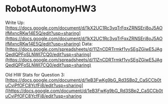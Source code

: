 # RobotAutonomyHW3

Write Up: [https://docs.google.com/document/d/1kX2UC1Rc3vqTrFqxZRNSEri8oJ5AOifMxncRKw14E5Q/edit?usp=sharing](https://docs.google.com/document/d/1kX2UC1Rc3vqTrFqxZRNSEri8oJ5AOifMxncRKw14E5Q/edit?usp=sharing)
Data: [https://docs.google.com/spreadsheets/d/11ZnCDRTrmkf1vySEgZGiwE5JAgQedlQPFoSLNWI7CQ0/edit?usp=sharing](https://docs.google.com/spreadsheets/d/11ZnCDRTrmkf1vySEgZGiwE5JAgQedlQPFoSLNWI7CQ0/edit?usp=sharing)

Old HW Stats for Question 3: [https://docs.google.com/document/d/1eB3FwKg9bG_Rd3SBp2_CaSCCb0tuCvjPfOFC8YcfFi8/edit?usp=sharing]()https://docs.google.com/document/d/1eB3FwKg9bG_Rd3SBp2_CaSCCb0tuCvjPfOFC8YcfFi8/edit?usp=sharing
